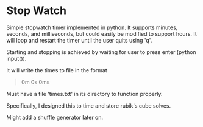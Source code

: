 # Stop Watch

Simple stopwatch timer implemented in python.
It supports minutes, seconds, and milliseconds, but could easily be modified to support hours.
It will loop and restart the timer until the user quits using 'q'.

Starting and stopping is achieved by waiting for user to press enter (python input()).

It will write the times to file in the format

>0m 0s 0ms

Must have a file 'times.txt' in its directory to function properly.

Specifically, I designed this to time and store rubik's cube solves.

Might add a shuffle generator later on.
